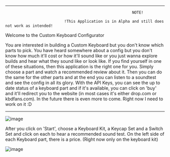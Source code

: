 ____________________________________________________________________________________________________________________________________________________________________
                                                            NOTE!
     
                              !This Application is in Alpha and still does not work as intended!
                                    
                                    
Welcome to the Custom Keyboard Configurator 
                                  
You are interested in building a Custom Keyboard but you don't know which parts to pick. You have heard somewhere about a config but you don't know how much it'll cost or how it'll sound like or you just wanna explore builds and hear what they sound like or look like. If you find yourself in one of these situations, then this application is the right one for you. Simply choose a part and watch a recommended review about it. Then you can do the same for the other parts and at the end you can listen to a soundtest and see the config in all its glory. With the API Keys, you can see the up to date status of a keyboard part and if it's available, you can click on 'buy' and it'll redirect you to the website (in most cases it's either drop.com or kbdfans.com). In the future there is even more to come. Right now I need to work on it :D
____________________________________________________________________________________________________________________________________________________________________

![image](https://user-images.githubusercontent.com/120993360/229368875-18cf0822-3261-4ec2-8640-837100e4585f.png)



After you click on 'Start', choose a Keyboard Kit, a Keycap Set and a Switch Set and click on each to hear a recommended sound test. On the left side of each Keyboard part, there is a price. (Right now only on the keyboard kit)

![image](https://user-images.githubusercontent.com/120993360/229368974-594dc68e-3186-4481-b6b8-f34086771d7a.png)
